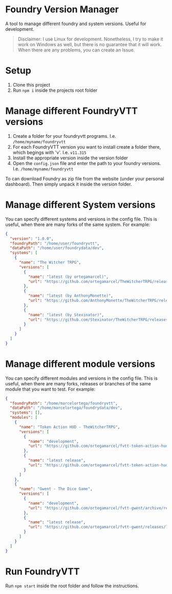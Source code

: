 # Foundry Version Manager

A tool to manage different foundry and system versions. Useful for development.

> Disclaimer: I use Linux for development. Nonetheless, I try to make it work on Windows as well, but there is no guarantee that it will work. When there are any problems, you can create an Issue.

# Setup

1. Clone this project
2. Run `npm i` inside the projects root folder

# Manage different FoundryVTT versions

1. Create a folder for your foundryvtt programs. I.e. `/home/myname/foundryvtt`
2. For each FoundryVTT version you want to install create a folder there, which begings with 'v'. I.e. `v11.315`
3. Install the appropriate version inside the version folder
4. Open the `config.json` file and enter the path to your foundry versions. I.e. `/home/myname/foundryvtt`

To can download Foundry as zip file from the website (under your personal dashboard). Then simply unpack it inside the version folder.

# Manage different System versions

You can specify different systems and versions in the config file. This is useful, when there are many forks of the same system. For example:

```json
{
  "version": "1.0.0",
  "foundryPath": "/home/user/foundryvtt",
  "dataPath": "/home/user/foundrydata/dev",
  "systems": [
    {
      "name": "The Witcher TRPG",
      "versions": [
        {
          "name": "latest (by ortegamarcel)",
          "url": "https://github.com/ortegamarcel/TheWitcherTRPG/releases/latest/download/system.zip"
        },
        {
          "name": "latest (by AnthonyMonette)",
          "url": "https://github.com/AnthonyMonette/TheWitcherTRPG/releases/latest/download/system.zip"
        },
        {
          "name": "latest (by Stexinator)",
          "url": "https://github.com/Stexinator/TheWitcherTRPG/releases/latest/download/system.zip"
        }
      ]
    }
  ]
}
```

# Manage different module versions

You can specify different modules and versions in the config file. This is useful, when there are many forks, releases or branches of the same module that you want to test. For example:

```json
{
  "foundryPath": "/home/marcelortega/foundryvtt",
  "dataPath": "/home/marcelortega/foundrydata/dev",
  "systems": [],
  "modules": [
    {
      "name": "Token Action HUD - TheWitcherTRPG",
      "versions": [
        {
          "name": "development",
          "url": "https://github.com/ortegamarcel/fvtt-token-action-hud-thewitchertrpg/archive/refs/heads/main.zip"
        },
        {
          "name": "latest release",
          "url": "https://github.com/ortegamarcel/fvtt-token-action-hud-thewitchertrpg/releases/latest/download/module.zip"
        }
      ]
    },
    {
      "name": "Gwent - The Dice Game",
      "versions": [
        {
          "name": "development",
          "url": "https://github.com/ortegamarcel/fvtt-gwent/archive/refs/heads/main.zip"
        },
        {
          "name": "latest release",
          "url": "https://github.com/ortegamarcel/fvtt-gwent/releases/latest/download/module.zip"
        }
      ]
    }
  ]
}
```

# Run FoundryVTT

Run `npm start` inside the root folder and follow the instructions.
